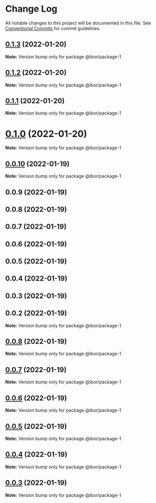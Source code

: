 # Change Log

All notable changes to this project will be documented in this file.
See [Conventional Commits](https://conventionalcommits.org) for commit guidelines.

## [0.1.3](https://github.com/borisov-ivan-2k1/LernaTest/compare/@ibor/package-1@0.1.2...@ibor/package-1@0.1.3) (2022-01-20)

**Note:** Version bump only for package @ibor/package-1





## [0.1.2](https://github.com/borisov-ivan-2k1/LernaTest/compare/@ibor/package-1@0.1.1...@ibor/package-1@0.1.2) (2022-01-20)

**Note:** Version bump only for package @ibor/package-1





## [0.1.1](https://github.com/borisov-ivan-2k1/LernaTest/compare/@ibor/package-1@0.1.0...@ibor/package-1@0.1.1) (2022-01-20)

**Note:** Version bump only for package @ibor/package-1





# [0.1.0](https://github.com/borisov-ivan-2k1/LernaTest/compare/@ibor/package-1@0.0.10...@ibor/package-1@0.1.0) (2022-01-20)

**Note:** Version bump only for package @ibor/package-1





## [0.0.10](https://github.com/borisov-ivan-2k1/LernaTest/compare/@ibor/package-1@0.0.9...@ibor/package-1@0.0.10) (2022-01-19)

**Note:** Version bump only for package @ibor/package-1





## 0.0.9 (2022-01-19)



## 0.0.8 (2022-01-19)



## 0.0.7 (2022-01-19)



## 0.0.6 (2022-01-19)



## 0.0.5 (2022-01-19)



## 0.0.4 (2022-01-19)



## 0.0.3 (2022-01-19)



## 0.0.2 (2022-01-19)

**Note:** Version bump only for package @ibor/package-1





## [0.0.8](https://github.com/borisov-ivan-2k1/LernaTest/compare/v0.0.7...v0.0.8) (2022-01-19)

**Note:** Version bump only for package @ibor/package-1





## [0.0.7](https://github.com/borisov-ivan-2k1/LernaTest/compare/v0.0.6...v0.0.7) (2022-01-19)

**Note:** Version bump only for package @ibor/package-1





## [0.0.6](https://github.com/borisov-ivan-2k1/LernaTest/compare/v0.0.5...v0.0.6) (2022-01-19)

**Note:** Version bump only for package @ibor/package-1





## [0.0.5](https://github.com/borisov-ivan-2k1/LernaTest/compare/v0.0.4...v0.0.5) (2022-01-19)

**Note:** Version bump only for package @ibor/package-1





## [0.0.4](https://github.com/borisov-ivan-2k1/LernaTest/compare/v0.0.3...v0.0.4) (2022-01-19)

**Note:** Version bump only for package @ibor/package-1





## [0.0.3](https://github.com/borisov-ivan-2k1/LernaTest/compare/v0.0.2...v0.0.3) (2022-01-19)

**Note:** Version bump only for package @ibor/package-1
